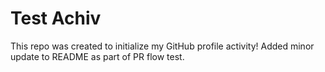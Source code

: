 # Test Achiv
This repo was created to initialize my GitHub profile activity!
Added minor update to README as part of PR flow test.

